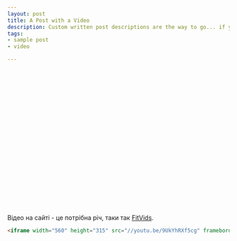```yaml
---
layout: post
title: A Post with a Video
description: Custom written post descriptions are the way to go... if you're not lazy.
tags:
- sample post
- video

---
```

<iframe width="560" height="315" src="//[www.youtube.com/embed/](http://www.youtube.com/embed/SU3kYxJmWuQ)9UkYhRXf5cg" frameborder="0"></iframe>

Відео на сайті - це потрібна річ, таки так [FitVids](http://fitvidsjs.com/).

```html
<iframe width="560" height="315" src="//youtu.be/9UkYhRXf5cg" frameborder="0"></iframe>
```